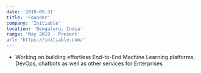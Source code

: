 ```yaml
---
date: '2019-05-31'
title: 'Founder'
company: 'Initiable'
location: 'Bengaluru, India'
range: 'May 2019 - Present'
url: 'https://initiable.com/'
---
```


- Working on building effortless End-to-End Machine Learning platforms, DevOps, chatbots as well as other services for Enterprises

